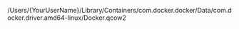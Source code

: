 /Users/{YourUserName}/Library/Containers/com.docker.docker/Data/com.docker.driver.amd64-linux/Docker.qcow2



